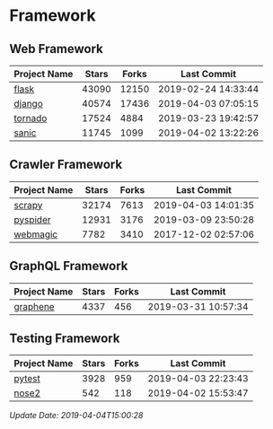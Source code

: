 # Framework

## Web Framework

| Project Name | Stars | Forks | Last Commit |
| ------------ | ----- | ----- | ----------- |
| [flask](https://github.com/pallets/flask) | 43090 | 12150 | 2019-02-24 14:33:44 |
| [django](https://github.com/django/django) | 40574 | 17436 | 2019-04-03 07:05:15 |
| [tornado](https://github.com/tornadoweb/tornado) | 17524 | 4884 | 2019-03-23 19:42:57 |
| [sanic](https://github.com/huge-success/sanic) | 11745 | 1099 | 2019-04-02 13:22:26 |

## Crawler Framework

| Project Name | Stars | Forks | Last Commit |
| ------------ | ----- | ----- | ----------- |
| [scrapy](https://github.com/scrapy/scrapy) | 32174 | 7613 | 2019-04-03 14:01:35 |
| [pyspider](https://github.com/binux/pyspider) | 12931 | 3176 | 2019-03-09 23:50:28 |
| [webmagic](https://github.com/code4craft/webmagic) | 7782 | 3410 | 2017-12-02 02:57:06 |

## GraphQL Framework

| Project Name | Stars | Forks | Last Commit |
| ------------ | ----- | ----- | ----------- |
| [graphene](https://github.com/graphql-python/graphene) | 4337 | 456 | 2019-03-31 10:57:34 |

## Testing Framework

| Project Name | Stars | Forks | Last Commit |
| ------------ | ----- | ----- | ----------- |
| [pytest](https://github.com/pytest-dev/pytest) | 3928 | 959 | 2019-04-03 22:23:43 |
| [nose2](https://github.com/nose-devs/nose2) | 542 | 118 | 2019-04-02 15:53:47 |

*Update Date: 2019-04-04T15:00:28*